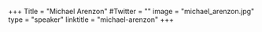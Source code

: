 +++
Title = "Michael Arenzon"
#Twitter = ""
image = "michael_arenzon.jpg"
type = "speaker"
linktitle = "michael-arenzon"
+++